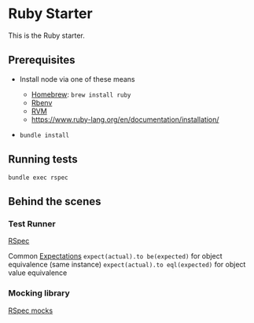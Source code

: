 # Ruby Starter

This is the Ruby starter.

## Prerequisites

- Install node via one of these means
  - [Homebrew](https://brew.sh/): `brew install ruby`
  - [Rbenv](https://github.com/rbenv/rbenv)
  - [RVM](https://rvm.io/)
  - https://www.ruby-lang.org/en/documentation/installation/

- `bundle install`

## Running tests

`bundle exec rspec`

## Behind the scenes

### Test Runner

[RSpec](http://rspec.info/)

Common [Expectations](https://relishapp.com/rspec/rspec-expectations/v/3-8/docs/built-in-matchers)
`expect(actual).to be(expected)` for object equivalence (same instance)
`expect(actual).to eql(expected)` for object value equivalence

### Mocking library

[RSpec mocks](https://relishapp.com/rspec/rspec-mocks/docs)
